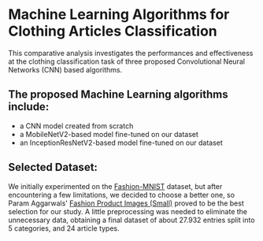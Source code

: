 # Machine Learning Algorithms for Clothing Articles Classification
This comparative analysis investigates the performances and effectiveness at the clothing classification task of three proposed Convolutional Neural Networks (CNN) based algorithms.

## The proposed Machine Learning algorithms include:
- a CNN model created from scratch
- a MobileNetV2-based model fine-tuned on our dataset
- an InceptionResNetV2-based model fine-tuned on our dataset

## Selected Dataset:
We initially experimented on the [Fashion-MNIST](https://www.tensorflow.org/datasets/catalog/fashion_mnist) dataset, but after encountering a few limitations, we decided to choose a better one, so Param Aggarwals' [Fashion Product Images (Small)](https://www.kaggle.com/datasets/paramaggarwal/fashion-product-images-small) proved to be the best selection for our study. 
A little preprocessing was needed to eliminate the unnecessary data, obtaining a final dataset of about 27.932 entries split into 5 categories, and 24 article types.
